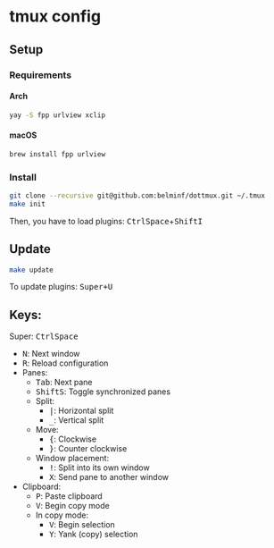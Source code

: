 # tmux config

## Setup

### Requirements

#### Arch

```bash
yay -S fpp urlview xclip
```

#### macOS

```bash
brew install fpp urlview
```

### Install


```bash
git clone --recursive git@github.com:belminf/dottmux.git ~/.tmux
make init
```

Then, you have to load plugins: <kbd>Ctrl</kbd><kbd>Space</kbd>+<kbd>Shift</kbd><kbd>I</kbd>

## Update

```bash
make update
```

To update plugins: <kbd>Super<kbd>+<kbd>U</kbd>

## Keys:

Super: <kbd>Ctrl</kbd><kbd>Space</kbd>

- <kbd>N</kbd>: Next window
- <kbd>R</kbd>: Reload configuration
- Panes:
  - <kbd>Tab</kbd>: Next pane
  - <kbd>Shift</kbd><kbd>S</kbd>: Toggle synchronized panes
  - Split:
    - <kbd>|</kbd>: Horizontal split
    - <kbd>\_</kbd>: Vertical split
  - Move:
    - <kbd>{</kbd>: Clockwise
    - <kbd>}</kbd>: Counter clockwise
  - Window placement:
    - <kbd>!</kbd>: Split into its own window
    - <kbd>X</kbd>: Send pane to another window
- Clipboard:
  - <kbd>P</kbd>: Paste clipboard
  - <kbd>V</kbd>: Begin copy mode
  - In copy mode:
    - <kbd>V</kbd>: Begin selection
    - <kbd>Y</kbd>: Yank (copy) selection
